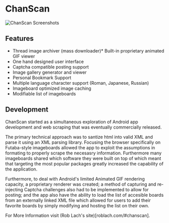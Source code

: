 # ChanScan

![ChanScan Screenshots](https://i.imgur.com/HFlJSes.jpg)

## Features

* Thread image archiver (mass downloader)* Built-in proprietary animated GIF viewer
* One hand designed user interface 
* Captcha compatible posting support
* Image gallery generator and viewer
* Personal Bookmark Support
* Multiple language character support (Roman, Japanese, Russian)
* Imageboard optimized image caching
* Modifiable list of imageboards

## Development

ChanScan started as a simultaneous exploration of Android app development and web scraping that was eventually commercially released. 

The primary technical approach was to santize html into valid XML and parse it using an XML parsing library. Focusing the browser specifically on Futaba-style imageboards allowed the app to exploit the assumptions in formating to properly scrape the necesasry information. Furthermore many imageboards shared which software they were built on top of which meant that targeting the most popular packages greatly increased the capability of the application.

Furthermore, to deal with Android's limited Animated GIF rendering capacity, a proprietary renderer was created; a method of capturing and re-injecting Captcha challenges also had to be implemented to allow for posting; and the app also have the ability to load the list of accesible boards from an externally linked XML file which allowed for users to add their favorite boards by simply modifying and hosting the list on their own.

For More Information visit (Rob Lach's site)[roblach.com/#chanscan].
